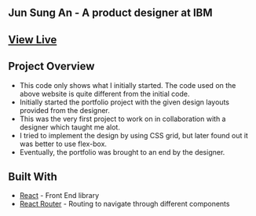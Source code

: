 ## Jun Sung An - A product designer at IBM

## [View Live](https://www.junsungan.com/)

## Project Overview
- This code only shows what I initially started. The code used on the above website is quite different from the initial code.
- Initially started the portfolio project with the given design layouts provided from the designer.
- This was the very first project to work on in collaboration with a designer which taught me alot.
- I tried to implement the design by using CSS grid, but later found out it was better to use flex-box.
- Eventually, the portfolio was brought to an end by the designer.

## Built With
- [React](https://github.com/facebook/react) - Front End library
- [React Router](https://github.com/ReactTraining/react-router) - Routing to navigate through different components
